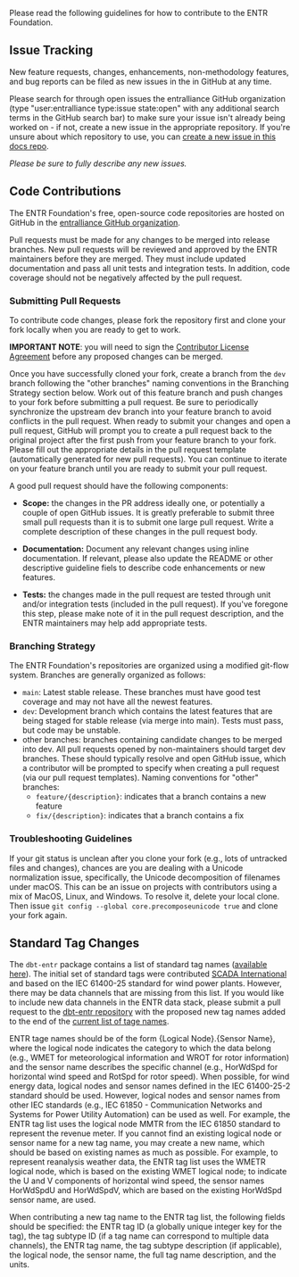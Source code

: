 Please read the following guidelines for how to contribute to the ENTR Foundation.

## Issue Tracking

New feature requests, changes, enhancements, non-methodology features, and bug reports can be filed as new issues in the in GitHub at any time.

Please search for through open issues the entralliance GitHub organization (type "user:entralliance type:issue state:open" with any additional search terms in the GitHub search bar)
to make sure your issue isn't already being worked on - if not, create a new issue in the appropriate repository.
If you're unsure about which repository to use, you can [create a new issue in this docs repo](https://github.com/entralliance/entralliance.github.io/issues/new/choose).

*Please be sure to fully describe any new issues.*

## Code Contributions

The ENTR Foundation's free, open-source code repositories are hosted on GitHub in the [entralliance GitHub organization](https://github.com/entralliance).

Pull requests must be made for any changes to be merged into release branches. New pull requests will be reviewed and approved by the ENTR maintainers before they are merged.
They must include updated documentation and pass all unit tests and integration tests.
In addition, code coverage should not be negatively affected by the pull request.

### Submitting Pull Requests

To contribute code changes, please fork the repository first and clone your fork locally when you are ready to get to work.

**IMPORTANT NOTE**: you will need to sign the [Contributor License Agreement](https://docs.google.com/forms/d/e/1FAIpQLSe4Idku1IEvjEUqbxYby-vDI5BmESSJC0m1xeQUuEssRtODNQ/viewform?usp=sharing) before any proposed changes can be merged.

Once you have successfully cloned your fork, create a branch from the `dev` branch following the "other branches" naming conventions in the Branching Strategy section below. Work out of this feature branch and push changes to your fork before submitting a pull request.
Be sure to periodically synchronize the upstream dev branch into your feature branch to avoid conflicts in the pull request. When ready to submit your changes and open a pull request, GitHub will prompt you to create a pull request back to the original project after the first push from your feature branch to your fork. Please fill out the appropriate details in the pull request template (automatically generated for new pull requests). You can continue to iterate on your feature branch until you are ready to submit your pull request.

A good pull request should have the following components:

- **Scope:** the changes in the PR address ideally one, or potentially a couple of open GitHub issues.
It is greatly preferable to submit three small pull requests than it is to submit one large pull request.
Write a complete description of these changes in the pull request body.

- **Documentation:** Document any relevant changes using inline documentation. If relevant, please also update the README or other descriptive guideline fiels to describe code enhancements or new features.

- **Tests:** the changes made in the pull request are tested through unit and/or integration tests (included in the pull request). If you've foregone this step, please make note of it in the pull request description, and the ENTR maintainers may help add appropriate tests.

### Branching Strategy

The ENTR Foundation's repositories are organized using a modified git-flow system. Branches are generally organized as follows:

- `main`: Latest stable release. These branches must have good test coverage and may not have all the newest features.
- `dev`: Development branch which contains the latest features that are being staged for stable release (via merge into main). Tests must pass, but code may be unstable.
- other branches: branches containing candidate changes to be merged into dev. All pull requests opened by non-maintainers should target dev branches. These should typically resolve and open GitHub issue, which a contributor will be prompted to specify when creating a pull request (via our pull request templates). Naming conventions for "other" branches:
    - `feature/{description}`: indicates that a branch contains a new feature
    - `fix/{description}`: indicates that a branch contains a fix

### Troubleshooting Guidelines

If your git status is unclean after you clone your fork (e.g., lots of untracked files and changes), chances are you are dealing with a Unicode normalization issue, specifically, the Unicode decomposition of filenames under macOS. This can be an issue on projects with contributors using a mix of MacOS, Linux, and Windows. To resolve it, delete your local clone. Then issue `git config --global core.precomposeunicode true` and clone your fork again.

<!---[![CLA assistant](https://cla-assistant.io/readme/badge/IEA-Task-43/digital_wra_data_standard)](https://cla-assistant.io/IEA-Task-43/digital_wra_data_standard) *need to update-->

<!--For any changes to the JSON schema, the contributor should

* Make sure that the changes result in a valid JSON schema
* Adjust the [demo file](https://github.com/IEA-Task-43/digital_wra_data_standard/blob/master/demo_data/iea43_wra_data_model.json) to reflect the changes
Tools like [jsonschemavalidator](https://www.jsonschemavalidator.net/) can help with these tasks-->

<!-- **Changelog:** For pull requests that encapsulate a user-facing feature, or is significant to users of entr_runtime for some other reason, please add a line to CHANGELOG.md in the [Unreleased] section. -->

<!--- ## Documentation Style
TBD
Documentation is written using RST, and is located both inline and within the /sphinx directory.
Any changes to the analysis methodology should be discussed there or offline. Once a methodology change is decided,
create new tickets in this repository towards implementing the change.-->

<!--- ## Testing
TBD but may define guidelines for validating the schema
All code should be paired with a corresponding unit or integration test.
entr_runtime uses pytest and the built in unittest framework.
For instructions on running tests, please see the [Readme](testing link).-->


## Standard Tag Changes

The `dbt-entr` package contains a list of standard tag names ([available here](https://github.com/entralliance/dbt-entr/blob/main/seeds/seed_entr_tag_list.csv)). The initial set of standard tags were contributed [SCADA International](https://scada-international.com) and based on the IEC 61400-25 standard for wind power plants. However, there may be data channels that are missing from this list. If you would like to include new data channels in the ENTR data stack, please submit a pull request to the [dbt-entr repository](https://github.com/entralliance/dbt-entr/) with the proposed new tag names added to the end of the [current list of tage names](https://github.com/entralliance/dbt-entr/blob/main/seeds/seed_entr_tag_list.csv). 

ENTR tage names should be of the form {Logical Node}.{Sensor Name}, where the logical node indicates the category to which the data belong (e.g., WMET for meteorological information and WROT for rotor information) and the sensor name describes the specific channel (e.g., HorWdSpd for horizontal wind speed and RotSpd for rotor speed). When possible, for wind energy data, logical nodes and sensor names defined in the IEC 61400-25-2 standard should be used. However, logical nodes and sensor names from other IEC standards (e.g., IEC 61850 - Communication Networks and Systems for Power Utility Automation) can be used as well. For example, the ENTR tag list uses the logical node MMTR from the IEC 61850 standard to represent the revenue meter. If you cannot find an existing logical node or sensor name for a new tag name, you may create a new name, which should be based on existing names as much as possible. For example, to represent reanalysis weather data, the ENTR tag list uses the WMETR logical node, which is based on the existing WMET logical node; to indicate the U and V components of horizontal wind speed, the sensor names HorWdSpdU and HorWdSpdV, which are based on the existing HorWdSpd sensor name, are used.

When contributing a new tag name to the ENTR tag list, the following fields should be specified: the ENTR tag ID (a globally unique integer key for the tag), the tag subtype ID (if a tag name can correspond to multiple data channels), the ENTR tag name, the tag subtype description (if applicable), the logical node, the sensor name, the full tag name description, and the units.
